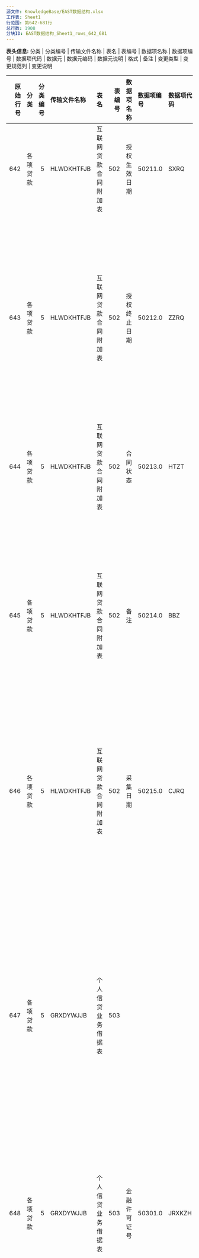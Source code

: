 ```yaml
---
源文件: KnowledgeBase/EAST数据结构.xlsx
工作表: Sheet1
行范围: 第642-681行
总行数: 1908
分块ID: EAST数据结构_Sheet1_rows_642_681
---
```


**表头信息:** 分类 | 分类编号 | 传输文件名称 | 表名 | 表编号 | 数据项名称 | 数据项编号 | 数据项代码 | 数据元 | 数据元编码 | 数据元说明 | 格式 | 备注 | 变更类型 | 变更规范列 | 变更说明

|   原始行号 | 分类     |   分类编号 | 传输文件名称   | 表名                 |   表编号 | 数据项名称     | 数据项编号   | 数据项代码   | 数据元       | 数据元编码   | 数据元说明                                                                                                                                                                                                                                                                                                                     | 格式   | 备注                                                                                                                                                                                                                                                                                                                                                                                                               | 变更类型   | 变更规范列             | 变更说明       |
|-----------:|:---------|-----------:|:---------------|:---------------------|---------:|:---------------|:-------------|:-------------|:-------------|:-------------|:-------------------------------------------------------------------------------------------------------------------------------------------------------------------------------------------------------------------------------------------------------------------------------------------------------------------------------|:-------|:-------------------------------------------------------------------------------------------------------------------------------------------------------------------------------------------------------------------------------------------------------------------------------------------------------------------------------------------------------------------------------------------------------------------|:-----------|:-----------------------|:---------------|
|        642 | 各项贷款 |          5 | HLWDKHTFJB     | 互联网贷款合同附加表 |      502 | 授权生效日期   | 50211.0      | SXRQ         | 日期         | 1005.0       | YYYYMMDD，默认值99991231。                                                                                                                                                                                                                                                                                                     | C8     | 客户数据授权生效日期。根据银行或合作方授权系统自定义。                                                                                                                                                                                                                                                                                                                                                             | 新增       |                        |                |
|        643 | 各项贷款 |          5 | HLWDKHTFJB     | 互联网贷款合同附加表 |      502 | 授权终止日期   | 50212.0      | ZZRQ         | 日期         | 1005.0       | YYYYMMDD，默认值99991231。                                                                                                                                                                                                                                                                                                     | C8     | 客户签署的数据授权终止日期。根据银行或合作方授权系统自定义。未签订授权书的填00000000。协议约定数据授权随相关业务终止而消灭的，填约定业务的最后到期日期；约定业务无最后到期日期的，填99991231，约定业务已终止的，填00000000。协议约定永久授权的，填99991231。                                                                                                                                                       | 新增       |                        |                |
|        644 | 各项贷款 |          5 | HLWDKHTFJB     | 互联网贷款合同附加表 |      502 | 合同状态       | 50213.0      | HTZT         | 合同状态     | 5042.0       | 未生效，有效，撤销，终结，其他-银行自定义。无法以枚举类型填报的，以“其他-XX”填报，其中“XX”为银行自定义状态。                                                                                                                                                                                                                   | C..30  | 互联网贷款合同的状态，与所关联信贷合同表的合同状态一致。                                                                                                                                                                                                                                                                                                                                                           | 新增       |                        |                |
|        645 | 各项贷款 |          5 | HLWDKHTFJB     | 互联网贷款合同附加表 |      502 | 备注           | 50214.0      | BBZ          | 备注         | 1038.0       | 银行自定义。                                                                                                                                                                                                                                                                                                                   | C..600 | 描述其他字段未能详尽说明的情况，或标注对本条报送记录的特殊说明（如视需要可用于说明各种不满足检核规则的例外情况：客户信息表中可标注“境外客户”“客户已工商注销”“客户名下账户均已管控”，信贷分户账中可标注“线上化业务”“自助类贷款”等）。不同备注事项用英文半角分号隔开。                                                                                                                                               | 新增       |                        |                |
|        646 | 各项贷款 |          5 | HLWDKHTFJB     | 互联网贷款合同附加表 |      502 | 采集日期       | 50215.0      | CJRQ         | 日期         | 1005.0       | YYYYMMDD，默认值99991231。                                                                                                                                                                                                                                                                                                     | C8     | PK。采集日期指该期（批次）数据报送的期末日期，例如：按日采集的表，采集日期应为每日；按月采集的表，采集日期应为月末最后一天；以此类推。有特殊报送要求的，应以报送要求的截至日期为采集日期。                                                                                                                                                                                                                         | 新增       |                        |                |
|        647 | 各项贷款 |          5 | GRXDYWJJB      | 个人信贷业务借据表   |      503 |                |              |              |              |              |                                                                                                                                                                                                                                                                                                                                |        | 所有以个人名义在信贷业务中签订的借据信息。个体工商户、私营业主以个人名义办理的贷款的计入本表，以机构名义办理的贷款不计入本表。表外业务只报送委托贷款（非现金管理项下），其他不报送。信用卡业务不报送。对于票据贴现和买断式转贴现，可以填报为信贷合同号=信贷借据号=票据号码；对于其他若没有对应借据号的业务，可以填报为信贷合同号=信贷借据号=业务编号。借据状态为结清、核销、转让的可在报送最后状态的次月不再报送。 | 修改       | 备注                   |                |
|        648 | 各项贷款 |          5 | GRXDYWJJB      | 个人信贷业务借据表   |      503 | 金融许可证号   | 50301.0      | JRXKZH       | 金融许可证号 | 1011.0       | 金融许可证机构编码编制规则（试行）                                                                                                                                                                                                                                                                                             | C..30  | 营业机构、管理机构必须填报“金融许可证号”，内设机构、虚拟机构及营业部取本级或上一级管理机构的金融许可证号，优先取本级。                                                                                                                                                                                                                                                                                             | 修改       | 备注                   |                |
|            |          |            |                |                      |          |                |              |              |              |              | 　一、机构编码结构                                                                                                                                                                                                                                                                                                             |        |                                                                                                                                                                                                                                                                                                                                                                                                                    |            |                        |                |
|            |          |            |                |                      |          |                |              |              |              |              | 　　机构编码由大写英文字母和数字组成，共15位。分六个部分，分别是机构类型代码、机构代码、组织类别代码、发证机关代码、地址代码、顺序代码，从左至右顺序排列，如下表所示。                                                                                                                                                         |        |                                                                                                                                                                                                                                                                                                                                                                                                                    |            |                        |                |
|            |          |            |                |                      |          |                |              |              |              |              | 　　二、机构编码含义                                                                                                                                                                                                                                                                                                           |        |                                                                                                                                                                                                                                                                                                                                                                                                                    |            |                        |                |
|            |          |            |                |                      |          |                |              |              |              |              | 　　（一）第［一］位是机构类型代码，用大写英文字母表示。                                                                                                                                                                                                                                                                       |        |                                                                                                                                                                                                                                                                                                                                                                                                                    |            |                        |                |
|            |          |            |                |                      |          |                |              |              |              |              | 　　A-政策性银行                                                                                                                                                                                                                                                                                                               |        |                                                                                                                                                                                                                                                                                                                                                                                                                    |            |                        |                |
|            |          |            |                |                      |          |                |              |              |              |              | 　　B-商业银行                                                                                                                                                                                                                                                                                                                 |        |                                                                                                                                                                                                                                                                                                                                                                                                                    |            |                        |                |
|            |          |            |                |                      |          |                |              |              |              |              | 　　C-农村合作银行                                                                                                                                                                                                                                                                                                             |        |                                                                                                                                                                                                                                                                                                                                                                                                                    |            |                        |                |
|            |          |            |                |                      |          |                |              |              |              |              | 　　D-城市信用社                                                                                                                                                                                                                                                                                                               |        |                                                                                                                                                                                                                                                                                                                                                                                                                    |            |                        |                |
|            |          |            |                |                      |          |                |              |              |              |              | 　　E-农村信用社                                                                                                                                                                                                                                                                                                               |        |                                                                                                                                                                                                                                                                                                                                                                                                                    |            |                        |                |
|            |          |            |                |                      |          |                |              |              |              |              | 　　F-资金互助社                                                                                                                                                                                                                                                                                                               |        |                                                                                                                                                                                                                                                                                                                                                                                                                    |            |                        |                |
|            |          |            |                |                      |          |                |              |              |              |              | 　　J-金融资产管理公司                                                                                                                                                                                                                                                                                                         |        |                                                                                                                                                                                                                                                                                                                                                                                                                    |            |                        |                |
|            |          |            |                |                      |          |                |              |              |              |              | 　　K-信托公司                                                                                                                                                                                                                                                                                                                 |        |                                                                                                                                                                                                                                                                                                                                                                                                                    |            |                        |                |
|            |          |            |                |                      |          |                |              |              |              |              | 　　L-财务公司                                                                                                                                                                                                                                                                                                                 |        |                                                                                                                                                                                                                                                                                                                                                                                                                    |            |                        |                |
|            |          |            |                |                      |          |                |              |              |              |              | 　　M-金融租赁公司                                                                                                                                                                                                                                                                                                             |        |                                                                                                                                                                                                                                                                                                                                                                                                                    |            |                        |                |
|            |          |            |                |                      |          |                |              |              |              |              | 　　N-汽车金融公司                                                                                                                                                                                                                                                                                                             |        |                                                                                                                                                                                                                                                                                                                                                                                                                    |            |                        |                |
|            |          |            |                |                      |          |                |              |              |              |              | 　　P-货币经纪公司                                                                                                                                                                                                                                                                                                             |        |                                                                                                                                                                                                                                                                                                                                                                                                                    |            |                        |                |
|            |          |            |                |                      |          |                |              |              |              |              | 　　Q-贷款公司                                                                                                                                                                                                                                                                                                                 |        |                                                                                                                                                                                                                                                                                                                                                                                                                    |            |                        |                |
|            |          |            |                |                      |          |                |              |              |              |              | 　　Z-其他类金融机构                                                                                                                                                                                                                                                                                                           |        |                                                                                                                                                                                                                                                                                                                                                                                                                    |            |                        |                |
|            |          |            |                |                      |          |                |              |              |              |              | 　　新增机构类型时，根据需要确定机构类型代码。                                                                                                                                                                                                                                                                                 |        |                                                                                                                                                                                                                                                                                                                                                                                                                    |            |                        |                |
|            |          |            |                |                      |          |                |              |              |              |              | 　　（二）第［二］位至第［五］位是机构代码，用数字表示。                                                                                                                                                                                                                                                                       |        |                                                                                                                                                                                                                                                                                                                                                                                                                    |            |                        |                |
|            |          |            |                |                      |          |                |              |              |              |              | 　　1.每个法人机构指定唯一的代码，由计算机系统按照规则自动生成。除农村信用社、资金互助社、贷款公司（E、F、Q类机构）外，全国统一编码。E、F、Q类机构在省（自治区、直辖市）范围内统一编码。                                                                                                                                       |        |                                                                                                                                                                                                                                                                                                                                                                                                                    |            |                        |                |
|            |          |            |                |                      |          |                |              |              |              |              | 　　2.新设立的机构依照所属机构类型顺序排列。                                                                                                                                                                                                                                                                                   |        |                                                                                                                                                                                                                                                                                                                                                                                                                    |            |                        |                |
|            |          |            |                |                      |          |                |              |              |              |              | 　　机构代码编码示例如下：                                                                                                                                                                                                                                                                                                     |        |                                                                                                                                                                                                                                                                                                                                                                                                                    |            |                        |                |
|            |          |            |                |                      |          |                |              |              |              |              | 　　A-政策性银行                                                                                                                                                                                                                                                                                                               |        |                                                                                                                                                                                                                                                                                                                                                                                                                    |            |                        |                |
|            |          |            |                |                      |          |                |              |              |              |              | 　　0001-国家开发银行                                                                                                                                                                                                                                                                                                          |        |                                                                                                                                                                                                                                                                                                                                                                                                                    |            |                        |                |
|            |          |            |                |                      |          |                |              |              |              |              | 　　……                                                                                                                                                                                                                                                                                                                         |        |                                                                                                                                                                                                                                                                                                                                                                                                                    |            |                        |                |
|            |          |            |                |                      |          |                |              |              |              |              | 　　B-商业银行                                                                                                                                                                                                                                                                                                                 |        |                                                                                                                                                                                                                                                                                                                                                                                                                    |            |                        |                |
|            |          |            |                |                      |          |                |              |              |              |              | 　　0001-中国工商银行股份有限公司                                                                                                                                                                                                                                                                                              |        |                                                                                                                                                                                                                                                                                                                                                                                                                    |            |                        |                |
|            |          |            |                |                      |          |                |              |              |              |              | 　　……                                                                                                                                                                                                                                                                                                                         |        |                                                                                                                                                                                                                                                                                                                                                                                                                    |            |                        |                |
|            |          |            |                |                      |          |                |              |              |              |              | 　　C-农村合作银行                                                                                                                                                                                                                                                                                                             |        |                                                                                                                                                                                                                                                                                                                                                                                                                    |            |                        |                |
|            |          |            |                |                      |          |                |              |              |              |              | 　　0001-天津大港农村合作银行                                                                                                                                                                                                                                                                                                  |        |                                                                                                                                                                                                                                                                                                                                                                                                                    |            |                        |                |
|            |          |            |                |                      |          |                |              |              |              |              | 　　……                                                                                                                                                                                                                                                                                                                         |        |                                                                                                                                                                                                                                                                                                                                                                                                                    |            |                        |                |
|            |          |            |                |                      |          |                |              |              |              |              | 　　D-城市信用社                                                                                                                                                                                                                                                                                                               |        |                                                                                                                                                                                                                                                                                                                                                                                                                    |            |                        |                |
|            |          |            |                |                      |          |                |              |              |              |              | 　　0001-邯郸市城市信用社股份有限公司                                                                                                                                                                                                                                                                                          |        |                                                                                                                                                                                                                                                                                                                                                                                                                    |            |                        |                |
|            |          |            |                |                      |          |                |              |              |              |              | 　　……                                                                                                                                                                                                                                                                                                                         |        |                                                                                                                                                                                                                                                                                                                                                                                                                    |            |                        |                |
|            |          |            |                |                      |          |                |              |              |              |              | 　　E-农村信用社天津市                                                                                                                                                                                                                                                                                                         |        |                                                                                                                                                                                                                                                                                                                                                                                                                    |            |                        |                |
|            |          |            |                |                      |          |                |              |              |              |              | 　　0001-天津市宝坻区农村信用合作联社                                                                                                                                                                                                                                                                                          |        |                                                                                                                                                                                                                                                                                                                                                                                                                    |            |                        |                |
|            |          |            |                |                      |          |                |              |              |              |              | 　　……                                                                                                                                                                                                                                                                                                                         |        |                                                                                                                                                                                                                                                                                                                                                                                                                    |            |                        |                |
|            |          |            |                |                      |          |                |              |              |              |              | 　　新疆维吾尔自治区                                                                                                                                                                                                                                                                                                           |        |                                                                                                                                                                                                                                                                                                                                                                                                                    |            |                        |                |
|            |          |            |                |                      |          |                |              |              |              |              | 　　0001-新疆维吾尔自治区农村信用社联合社                                                                                                                                                                                                                                                                                      |        |                                                                                                                                                                                                                                                                                                                                                                                                                    |            |                        |                |
|            |          |            |                |                      |          |                |              |              |              |              | 　　……                                                                                                                                                                                                                                                                                                                         |        |                                                                                                                                                                                                                                                                                                                                                                                                                    |            |                        |                |
|            |          |            |                |                      |          |                |              |              |              |              | 　　F-资金互助社                                                                                                                                                                                                                                                                                                               |        |                                                                                                                                                                                                                                                                                                                                                                                                                    |            |                        |                |
|            |          |            |                |                      |          |                |              |              |              |              | 　　吉林省                                                                                                                                                                                                                                                                                                                     |        |                                                                                                                                                                                                                                                                                                                                                                                                                    |            |                        |                |
|            |          |            |                |                      |          |                |              |              |              |              | 　　0001-吉林省梨树县闰家村百信农村资金互助社                                                                                                                                                                                                                                                                                  |        |                                                                                                                                                                                                                                                                                                                                                                                                                    |            |                        |                |
|            |          |            |                |                      |          |                |              |              |              |              | 　　……                                                                                                                                                                                                                                                                                                                         |        |                                                                                                                                                                                                                                                                                                                                                                                                                    |            |                        |                |
|            |          |            |                |                      |          |                |              |              |              |              | 　　青海省                                                                                                                                                                                                                                                                                                                     |        |                                                                                                                                                                                                                                                                                                                                                                                                                    |            |                        |                |
|            |          |            |                |                      |          |                |              |              |              |              | 　　0001-青海省乐都县雨润镇兴乐农村资金互助社                                                                                                                                                                                                                                                                                  |        |                                                                                                                                                                                                                                                                                                                                                                                                                    |            |                        |                |
|            |          |            |                |                      |          |                |              |              |              |              | 　　……                                                                                                                                                                                                                                                                                                                         |        |                                                                                                                                                                                                                                                                                                                                                                                                                    |            |                        |                |
|            |          |            |                |                      |          |                |              |              |              |              | 　　J-金融资产管理公司                                                                                                                                                                                                                                                                                                         |        |                                                                                                                                                                                                                                                                                                                                                                                                                    |            |                        |                |
|            |          |            |                |                      |          |                |              |              |              |              | 　　0001-中国华融资产管理公司                                                                                                                                                                                                                                                                                                  |        |                                                                                                                                                                                                                                                                                                                                                                                                                    |            |                        |                |
|            |          |            |                |                      |          |                |              |              |              |              | 　　……                                                                                                                                                                                                                                                                                                                         |        |                                                                                                                                                                                                                                                                                                                                                                                                                    |            |                        |                |
|            |          |            |                |                      |          |                |              |              |              |              | 　　K-信托投资公司                                                                                                                                                                                                                                                                                                             |        |                                                                                                                                                                                                                                                                                                                                                                                                                    |            |                        |                |
|            |          |            |                |                      |          |                |              |              |              |              | 　　0001-中诚信托投资有限责任公司                                                                                                                                                                                                                                                                                              |        |                                                                                                                                                                                                                                                                                                                                                                                                                    |            |                        |                |
|            |          |            |                |                      |          |                |              |              |              |              | 　　……                                                                                                                                                                                                                                                                                                                         |        |                                                                                                                                                                                                                                                                                                                                                                                                                    |            |                        |                |
|            |          |            |                |                      |          |                |              |              |              |              | 　　L-财务公司                                                                                                                                                                                                                                                                                                                 |        |                                                                                                                                                                                                                                                                                                                                                                                                                    |            |                        |                |
|            |          |            |                |                      |          |                |              |              |              |              | 　　0001-中海石油财务有限责任公司                                                                                                                                                                                                                                                                                              |        |                                                                                                                                                                                                                                                                                                                                                                                                                    |            |                        |                |
|            |          |            |                |                      |          |                |              |              |              |              | 　　……                                                                                                                                                                                                                                                                                                                         |        |                                                                                                                                                                                                                                                                                                                                                                                                                    |            |                        |                |
|            |          |            |                |                      |          |                |              |              |              |              | 　　M-金融租赁公司                                                                                                                                                                                                                                                                                                             |        |                                                                                                                                                                                                                                                                                                                                                                                                                    |            |                        |                |
|            |          |            |                |                      |          |                |              |              |              |              | 　　0001-中国外贸金融租赁公司                                                                                                                                                                                                                                                                                                  |        |                                                                                                                                                                                                                                                                                                                                                                                                                    |            |                        |                |
|            |          |            |                |                      |          |                |              |              |              |              | 　　……                                                                                                                                                                                                                                                                                                                         |        |                                                                                                                                                                                                                                                                                                                                                                                                                    |            |                        |                |
|            |          |            |                |                      |          |                |              |              |              |              | 　　N-汽车金融公司                                                                                                                                                                                                                                                                                                             |        |                                                                                                                                                                                                                                                                                                                                                                                                                    |            |                        |                |
|            |          |            |                |                      |          |                |              |              |              |              | 　　0001-大众汽车金融（中国）有限公司                                                                                                                                                                                                                                                                                          |        |                                                                                                                                                                                                                                                                                                                                                                                                                    |            |                        |                |
|            |          |            |                |                      |          |                |              |              |              |              | 　　……                                                                                                                                                                                                                                                                                                                         |        |                                                                                                                                                                                                                                                                                                                                                                                                                    |            |                        |                |
|            |          |            |                |                      |          |                |              |              |              |              | 　　P-货币经纪公司                                                                                                                                                                                                                                                                                                             |        |                                                                                                                                                                                                                                                                                                                                                                                                                    |            |                        |                |
|            |          |            |                |                      |          |                |              |              |              |              | 　　0001-上海国利货币经纪有限公司                                                                                                                                                                                                                                                                                              |        |                                                                                                                                                                                                                                                                                                                                                                                                                    |            |                        |                |
|            |          |            |                |                      |          |                |              |              |              |              | 　　……                                                                                                                                                                                                                                                                                                                         |        |                                                                                                                                                                                                                                                                                                                                                                                                                    |            |                        |                |
|            |          |            |                |                      |          |                |              |              |              |              | 　　Q-贷款公司四川省                                                                                                                                                                                                                                                                                                           |        |                                                                                                                                                                                                                                                                                                                                                                                                                    |            |                        |                |
|            |          |            |                |                      |          |                |              |              |              |              | 　　0001-四川省仪陇县惠民贷款有限责任公司                                                                                                                                                                                                                                                                                      |        |                                                                                                                                                                                                                                                                                                                                                                                                                    |            |                        |                |
|            |          |            |                |                      |          |                |              |              |              |              | 　　……                                                                                                                                                                                                                                                                                                                         |        |                                                                                                                                                                                                                                                                                                                                                                                                                    |            |                        |                |
|            |          |            |                |                      |          |                |              |              |              |              | 　　新疆维吾尔自治区                                                                                                                                                                                                                                                                                                           |        |                                                                                                                                                                                                                                                                                                                                                                                                                    |            |                        |                |
|            |          |            |                |                      |          |                |              |              |              |              | 　　0001-                                                                                                                                                                                                                                                                                                                      |        |                                                                                                                                                                                                                                                                                                                                                                                                                    |            |                        |                |
|            |          |            |                |                      |          |                |              |              |              |              | 　　……                                                                                                                                                                                                                                                                                                                         |        |                                                                                                                                                                                                                                                                                                                                                                                                                    |            |                        |                |
|            |          |            |                |                      |          |                |              |              |              |              | 　　Z-其他类金融机构                                                                                                                                                                                                                                                                                                           |        |                                                                                                                                                                                                                                                                                                                                                                                                                    |            |                        |                |
|            |          |            |                |                      |          |                |              |              |              |              | 　　0001-中央国债登记结算有限责任公司                                                                                                                                                                                                                                                                                          |        |                                                                                                                                                                                                                                                                                                                                                                                                                    |            |                        |                |
|            |          |            |                |                      |          |                |              |              |              |              | 　　……                                                                                                                                                                                                                                                                                                                         |        |                                                                                                                                                                                                                                                                                                                                                                                                                    |            |                        |                |
|            |          |            |                |                      |          |                |              |              |              |              | 　　（三）第〔六〕位是组织类别代码，用大写英文字母表示。                                                                                                                                                                                                                                                                       |        |                                                                                                                                                                                                                                                                                                                                                                                                                    |            |                        |                |
|            |          |            |                |                      |          |                |              |              |              |              | 　　机构类型不同，组织类别代码的含义不同。定义如下：                                                                                                                                                                                                                                                                           |        |                                                                                                                                                                                                                                                                                                                                                                                                                    |            |                        |                |
|            |          |            |                |                      |          |                |              |              |              |              | 　　1.A-政策性银行                                                                                                                                                                                                                                                                                                             |        |                                                                                                                                                                                                                                                                                                                                                                                                                    |            |                        |                |
|            |          |            |                |                      |          |                |              |              |              |              | 　　H-总行                                                                                                                                                                                                                                                                                                                     |        |                                                                                                                                                                                                                                                                                                                                                                                                                    |            |                        |                |
|            |          |            |                |                      |          |                |              |              |              |              | 　　G-总行营业部                                                                                                                                                                                                                                                                                                               |        |                                                                                                                                                                                                                                                                                                                                                                                                                    |            |                        |                |
|            |          |            |                |                      |          |                |              |              |              |              | 　　H-级分行                                                                                                                                                                                                                                                                                                                   |        |                                                                                                                                                                                                                                                                                                                                                                                                                    |            |                        |                |
|            |          |            |                |                      |          |                |              |              |              |              | 　　K-一级分行营业部                                                                                                                                                                                                                                                                                                           |        |                                                                                                                                                                                                                                                                                                                                                                                                                    |            |                        |                |
|            |          |            |                |                      |          |                |              |              |              |              | 　　M-二级分行                                                                                                                                                                                                                                                                                                                 |        |                                                                                                                                                                                                                                                                                                                                                                                                                    |            |                        |                |
|            |          |            |                |                      |          |                |              |              |              |              | 　　S-支行                                                                                                                                                                                                                                                                                                                     |        |                                                                                                                                                                                                                                                                                                                                                                                                                    |            |                        |                |
|            |          |            |                |                      |          |                |              |              |              |              | 　　X-其他分支机构                                                                                                                                                                                                                                                                                                             |        |                                                                                                                                                                                                                                                                                                                                                                                                                    |            |                        |                |
|            |          |            |                |                      |          |                |              |              |              |              | 　　2.B-商业银行                                                                                                                                                                                                                                                                                                               |        |                                                                                                                                                                                                                                                                                                                                                                                                                    |            |                        |                |
|            |          |            |                |                      |          |                |              |              |              |              | 　　H-总行                                                                                                                                                                                                                                                                                                                     |        |                                                                                                                                                                                                                                                                                                                                                                                                                    |            |                        |                |
|            |          |            |                |                      |          |                |              |              |              |              | 　　G-总行营业部、专营机构                                                                                                                                                                                                                                                                                                     |        |                                                                                                                                                                                                                                                                                                                                                                                                                    |            |                        |                |
|            |          |            |                |                      |          |                |              |              |              |              | 　　B-一级分行                                                                                                                                                                                                                                                                                                                 |        |                                                                                                                                                                                                                                                                                                                                                                                                                    |            |                        |                |
|            |          |            |                |                      |          |                |              |              |              |              | 　　K-一级分行营业部                                                                                                                                                                                                                                                                                                           |        |                                                                                                                                                                                                                                                                                                                                                                                                                    |            |                        |                |
|            |          |            |                |                      |          |                |              |              |              |              | 　　L-二级分行                                                                                                                                                                                                                                                                                                                 |        |                                                                                                                                                                                                                                                                                                                                                                                                                    |            |                        |                |
|            |          |            |                |                      |          |                |              |              |              |              | 　　M-直属支行                                                                                                                                                                                                                                                                                                                 |        |                                                                                                                                                                                                                                                                                                                                                                                                                    |            |                        |                |
|            |          |            |                |                      |          |                |              |              |              |              | 　　N-二级分行营业部                                                                                                                                                                                                                                                                                                           |        |                                                                                                                                                                                                                                                                                                                                                                                                                    |            |                        |                |
|            |          |            |                |                      |          |                |              |              |              |              | 　　S-支行                                                                                                                                                                                                                                                                                                                     |        |                                                                                                                                                                                                                                                                                                                                                                                                                    |            |                        |                |
|            |          |            |                |                      |          |                |              |              |              |              | 　　U-分理处、办事处、营业所                                                                                                                                                                                                                                                                                                   |        |                                                                                                                                                                                                                                                                                                                                                                                                                    |            |                        |                |
|            |          |            |                |                      |          |                |              |              |              |              | 　　V-储蓄所                                                                                                                                                                                                                                                                                                                   |        |                                                                                                                                                                                                                                                                                                                                                                                                                    |            |                        |                |
|            |          |            |                |                      |          |                |              |              |              |              | 　　X-其他分支机构                                                                                                                                                                                                                                                                                                             |        |                                                                                                                                                                                                                                                                                                                                                                                                                    |            |                        |                |
|            |          |            |                |                      |          |                |              |              |              |              | 　　3.C-农村合作银行                                                                                                                                                                                                                                                                                                           |        |                                                                                                                                                                                                                                                                                                                                                                                                                    |            |                        |                |
|            |          |            |                |                      |          |                |              |              |              |              | 　　H-总行                                                                                                                                                                                                                                                                                                                     |        |                                                                                                                                                                                                                                                                                                                                                                                                                    |            |                        |                |
|            |          |            |                |                      |          |                |              |              |              |              | 　　S-支行                                                                                                                                                                                                                                                                                                                     |        |                                                                                                                                                                                                                                                                                                                                                                                                                    |            |                        |                |
|            |          |            |                |                      |          |                |              |              |              |              | 　　U-分理处                                                                                                                                                                                                                                                                                                                   |        |                                                                                                                                                                                                                                                                                                                                                                                                                    |            |                        |                |
|            |          |            |                |                      |          |                |              |              |              |              | 　　V-储蓄所                                                                                                                                                                                                                                                                                                                   |        |                                                                                                                                                                                                                                                                                                                                                                                                                    |            |                        |                |
|            |          |            |                |                      |          |                |              |              |              |              | 　　X-其他分支机构                                                                                                                                                                                                                                                                                                             |        |                                                                                                                                                                                                                                                                                                                                                                                                                    |            |                        |                |
|            |          |            |                |                      |          |                |              |              |              |              | 　　4.D-城市信用社                                                                                                                                                                                                                                                                                                             |        |                                                                                                                                                                                                                                                                                                                                                                                                                    |            |                        |                |
|            |          |            |                |                      |          |                |              |              |              |              | 　　H-法人                                                                                                                                                                                                                                                                                                                     |        |                                                                                                                                                                                                                                                                                                                                                                                                                    |            |                        |                |
|            |          |            |                |                      |          |                |              |              |              |              | 　　S-分社、营业部                                                                                                                                                                                                                                                                                                             |        |                                                                                                                                                                                                                                                                                                                                                                                                                    |            |                        |                |
|            |          |            |                |                      |          |                |              |              |              |              | 　　X-其他分支机构                                                                                                                                                                                                                                                                                                             |        |                                                                                                                                                                                                                                                                                                                                                                                                                    |            |                        |                |
|            |          |            |                |                      |          |                |              |              |              |              | 　　5.E-农村信用社                                                                                                                                                                                                                                                                                                             |        |                                                                                                                                                                                                                                                                                                                                                                                                                    |            |                        |                |
|            |          |            |                |                      |          |                |              |              |              |              | 　　H-省（自治区、直辖市）联合社                                                                                                                                                                                                                                                                                               |        |                                                                                                                                                                                                                                                                                                                                                                                                                    |            |                        |                |
|            |          |            |                |                      |          |                |              |              |              |              | 　　B-地（市）联合社、联社                                                                                                                                                                                                                                                                                                     |        |                                                                                                                                                                                                                                                                                                                                                                                                                    |            |                        |                |
|            |          |            |                |                      |          |                |              |              |              |              | 　　S-县（市）联合社、联社、合作社（县级）                                                                                                                                                                                                                                                                                     |        |                                                                                                                                                                                                                                                                                                                                                                                                                    |            |                        |                |
|            |          |            |                |                      |          |                |              |              |              |              | 　　T-信用合作社                                                                                                                                                                                                                                                                                                               |        |                                                                                                                                                                                                                                                                                                                                                                                                                    |            |                        |                |
|            |          |            |                |                      |          |                |              |              |              |              | 　　U-信用社、分社                                                                                                                                                                                                                                                                                                             |        |                                                                                                                                                                                                                                                                                                                                                                                                                    |            |                        |                |
|            |          |            |                |                      |          |                |              |              |              |              | 　　V-储蓄所                                                                                                                                                                                                                                                                                                                   |        |                                                                                                                                                                                                                                                                                                                                                                                                                    |            |                        |                |
|            |          |            |                |                      |          |                |              |              |              |              | 　　X-其他分支机构                                                                                                                                                                                                                                                                                                             |        |                                                                                                                                                                                                                                                                                                                                                                                                                    |            |                        |                |
|            |          |            |                |                      |          |                |              |              |              |              | 　　6.F-资金互助社                                                                                                                                                                                                                                                                                                             |        |                                                                                                                                                                                                                                                                                                                                                                                                                    |            |                        |                |
|            |          |            |                |                      |          |                |              |              |              |              | 　　H-法人                                                                                                                                                                                                                                                                                                                     |        |                                                                                                                                                                                                                                                                                                                                                                                                                    |            |                        |                |
|            |          |            |                |                      |          |                |              |              |              |              | 　　7.J-金融资产管理公司                                                                                                                                                                                                                                                                                                       |        |                                                                                                                                                                                                                                                                                                                                                                                                                    |            |                        |                |
|            |          |            |                |                      |          |                |              |              |              |              | 　　H-总公司                                                                                                                                                                                                                                                                                                                   |        |                                                                                                                                                                                                                                                                                                                                                                                                                    |            |                        |                |
|            |          |            |                |                      |          |                |              |              |              |              | 　　B-办事处                                                                                                                                                                                                                                                                                                                   |        |                                                                                                                                                                                                                                                                                                                                                                                                                    |            |                        |                |
|            |          |            |                |                      |          |                |              |              |              |              | 　　X-其他分支机构                                                                                                                                                                                                                                                                                                             |        |                                                                                                                                                                                                                                                                                                                                                                                                                    |            |                        |                |
|            |          |            |                |                      |          |                |              |              |              |              | 　　8.K-信托公司                                                                                                                                                                                                                                                                                                               |        |                                                                                                                                                                                                                                                                                                                                                                                                                    |            |                        |                |
|            |          |            |                |                      |          |                |              |              |              |              | 　　H-法人                                                                                                                                                                                                                                                                                                                     |        |                                                                                                                                                                                                                                                                                                                                                                                                                    |            |                        |                |
|            |          |            |                |                      |          |                |              |              |              |              | 　　9.N-汽车金融公司                                                                                                                                                                                                                                                                                                           |        |                                                                                                                                                                                                                                                                                                                                                                                                                    |            |                        |                |
|            |          |            |                |                      |          |                |              |              |              |              | 　　H-法人                                                                                                                                                                                                                                                                                                                     |        |                                                                                                                                                                                                                                                                                                                                                                                                                    |            |                        |                |
|            |          |            |                |                      |          |                |              |              |              |              | 　　10.L-财务公司                                                                                                                                                                                                                                                                                                              |        |                                                                                                                                                                                                                                                                                                                                                                                                                    |            |                        |                |
|            |          |            |                |                      |          |                |              |              |              |              | 　　H-总公司                                                                                                                                                                                                                                                                                                                   |        |                                                                                                                                                                                                                                                                                                                                                                                                                    |            |                        |                |
|            |          |            |                |                      |          |                |              |              |              |              | 　　B-分公司                                                                                                                                                                                                                                                                                                                   |        |                                                                                                                                                                                                                                                                                                                                                                                                                    |            |                        |                |
|            |          |            |                |                      |          |                |              |              |              |              | 　　X-其他分支机构                                                                                                                                                                                                                                                                                                             |        |                                                                                                                                                                                                                                                                                                                                                                                                                    |            |                        |                |
|            |          |            |                |                      |          |                |              |              |              |              | 　　11.M-金融租赁公司                                                                                                                                                                                                                                                                                                          |        |                                                                                                                                                                                                                                                                                                                                                                                                                    |            |                        |                |
|            |          |            |                |                      |          |                |              |              |              |              | 　　H-总公司                                                                                                                                                                                                                                                                                                                   |        |                                                                                                                                                                                                                                                                                                                                                                                                                    |            |                        |                |
|            |          |            |                |                      |          |                |              |              |              |              | 　　B-分公司                                                                                                                                                                                                                                                                                                                   |        |                                                                                                                                                                                                                                                                                                                                                                                                                    |            |                        |                |
|            |          |            |                |                      |          |                |              |              |              |              | 　　X-其他分支机构                                                                                                                                                                                                                                                                                                             |        |                                                                                                                                                                                                                                                                                                                                                                                                                    |            |                        |                |
|            |          |            |                |                      |          |                |              |              |              |              | 　　12.P-货币经纪公司                                                                                                                                                                                                                                                                                                          |        |                                                                                                                                                                                                                                                                                                                                                                                                                    |            |                        |                |
|            |          |            |                |                      |          |                |              |              |              |              | 　　H-总公司                                                                                                                                                                                                                                                                                                                   |        |                                                                                                                                                                                                                                                                                                                                                                                                                    |            |                        |                |
|            |          |            |                |                      |          |                |              |              |              |              | 　　B-分公司                                                                                                                                                                                                                                                                                                                   |        |                                                                                                                                                                                                                                                                                                                                                                                                                    |            |                        |                |
|            |          |            |                |                      |          |                |              |              |              |              | 　　X-其他分支机构                                                                                                                                                                                                                                                                                                             |        |                                                                                                                                                                                                                                                                                                                                                                                                                    |            |                        |                |
|            |          |            |                |                      |          |                |              |              |              |              | 　　13.Q-贷款公司                                                                                                                                                                                                                                                                                                              |        |                                                                                                                                                                                                                                                                                                                                                                                                                    |            |                        |                |
|            |          |            |                |                      |          |                |              |              |              |              | 　　H-总公司                                                                                                                                                                                                                                                                                                                   |        |                                                                                                                                                                                                                                                                                                                                                                                                                    |            |                        |                |
|            |          |            |                |                      |          |                |              |              |              |              | 　　B-分公司                                                                                                                                                                                                                                                                                                                   |        |                                                                                                                                                                                                                                                                                                                                                                                                                    |            |                        |                |
|            |          |            |                |                      |          |                |              |              |              |              | 　　X-其他分支机构                                                                                                                                                                                                                                                                                                             |        |                                                                                                                                                                                                                                                                                                                                                                                                                    |            |                        |                |
|            |          |            |                |                      |          |                |              |              |              |              | 　　14.Z-其他类金融机构                                                                                                                                                                                                                                                                                                        |        |                                                                                                                                                                                                                                                                                                                                                                                                                    |            |                        |                |
|            |          |            |                |                      |          |                |              |              |              |              | 　　Z类机构组织类别代码编码方法参照以上规则。                                                                                                                                                                                                                                                                                  |        |                                                                                                                                                                                                                                                                                                                                                                                                                    |            |                        |                |
|            |          |            |                |                      |          |                |              |              |              |              | 　　新增机构类型时，参照以上规则，根据实际情况定义其组织类别代码。                                                                                                                                                                                                                                                             |        |                                                                                                                                                                                                                                                                                                                                                                                                                    |            |                        |                |
|            |          |            |                |                      |          |                |              |              |              |              | 　　（四）第〔七〕位是发证机关代码，用数字表示。                                                                                                                                                                                                                                                                               |        |                                                                                                                                                                                                                                                                                                                                                                                                                    |            |                        |                |
|            |          |            |                |                      |          |                |              |              |              |              | 　　1-银保监会                                                                                                                                                                                                                                                                                                                 |        |                                                                                                                                                                                                                                                                                                                                                                                                                    |            |                        |                |
|            |          |            |                |                      |          |                |              |              |              |              | 　　2-银监局                                                                                                                                                                                                                                                                                                                   |        |                                                                                                                                                                                                                                                                                                                                                                                                                    |            |                        |                |
|            |          |            |                |                      |          |                |              |              |              |              | 　　3-银监分局                                                                                                                                                                                                                                                                                                                 |        |                                                                                                                                                                                                                                                                                                                                                                                                                    |            |                        |                |
|            |          |            |                |                      |          |                |              |              |              |              | 　　（五）第〔八〕位至第〔十一〕是地址代码，用数字表示。按照《中华人民共和国行政区划代码》 （GB/T2260），取市（地区、自治州、盟）、直辖市行政区划代码前四位，作为地址代码。                                                                                                                                                    |        |                                                                                                                                                                                                                                                                                                                                                                                                                    |            |                        |                |
|            |          |            |                |                      |          |                |              |              |              |              | 　　地址代码示例如下：1100表示北京市，1200表示天津市，1301表示石家庄市，……                                                                                                                                                                                                                                                     |        |                                                                                                                                                                                                                                                                                                                                                                                                                    |            |                        |                |
|            |          |            |                |                      |          |                |              |              |              |              | 　　（六）第〔十二〕位至第〔十五〕位是顺序代码，用数字表示。机构类型代码、机构代码、组织类别代码、发证机关代码和地址代码相同的机构按照制发金融许可证的顺序编码。                                                                                                                                                               |        |                                                                                                                                                                                                                                                                                                                                                                                                                    |            |                        |                |
|            |          |            |                |                      |          |                |              |              |              |              | 　　三、机构编码的编制规则                                                                                                                                                                                                                                                                                                     |        |                                                                                                                                                                                                                                                                                                                                                                                                                    |            |                        |                |
|            |          |            |                |                      |          |                |              |              |              |              | 　　编制机构编码时，按照从左至右的顺序依次确定机构类型代码、机构代码、组织类别代码、发证机关代码、地址代码、顺序代码，由计算机自动生成。                                                                                                                                                                                       |        |                                                                                                                                                                                                                                                                                                                                                                                                                    |            |                        |                |
|            |          |            |                |                      |          |                |              |              |              |              | 　　为了保证机构编码的唯一性，以利于电子计算机较长时间地存储数据，因行政许可变更需换发金融许可证，涉及机构编码变更的，原机构编码不再使用.金融机构终止的，机构编码不再使用。注销开业许可收回金融许可证的，机构编码不再使用。                                                                                                    |        |                                                                                                                                                                                                                                                                                                                                                                                                                    |            |                        |                |
|        649 | 各项贷款 |          5 | GRXDYWJJB      | 个人信贷业务借据表   |      503 | 内部机构号     | 50302.0      | NBJGH        | 内部机构号   | 1012.0       | 银行内部机构号。应具有标识机构的唯一性。                                                                                                                                                                                                                                                                                       | C..30  | 关联数据项：机构信息表.内部机构号                                                                                                                                                                                                                                                                                                                                                                                  | 修改       |                        | 调整数据项位置 |
|        650 | 各项贷款 |          5 | GRXDYWJJB      | 个人信贷业务借据表   |      503 | 银行机构名称   | 50303.0      | YHJGMC       | 名称         | 1001.0       | 名称应与公章所使用的名称完全一致。银行机构以银保监会金融机构许可证登记名称为准。无独立金融机构许可证的机构，可在本名称中体现出机构特征。第三方支付平台填报第三方支付平台名称。                                                                                                                                                 | C..450 | 需填写全称，有金融许可证号的需与金融许可证上的机构名称保持一致。关联数据项：机构信息表.银行机构名称                                                                                                                                                                                                                                                                                                                | 修改       | 格式                   | 调整数据项位置 |
|            |          |            |                |                      |          |                |              |              |              |              | 客户名称按照客户的不同类型按如下标准填报。                                                                                                                                                                                                                                                                                     |        |                                                                                                                                                                                                                                                                                                                                                                                                                    |            |                        |                |
|            |          |            |                |                      |          |                |              |              |              |              | （1）集团客户，填报银行对该集团授信采用的集团客户名称。视同集团客户填报的供应链融资填报核心企业客户名称。                                                                                                                                                                                                                      |        |                                                                                                                                                                                                                                                                                                                                                                                                                    |            |                        |                |
|            |          |            |                |                      |          |                |              |              |              |              | （2）单一法人客户，经有关部门批准正式使用的全称，与公章所使用的名称完全一致。视同单一法人客户填报的分公司，填报分公司全称，与分公司公章所使用的名称完全一致。客户是境内涉密机构的，客户名称填报为“*********”。                                                                                                                 |        |                                                                                                                                                                                                                                                                                                                                                                                                                    |            |                        |                |
|            |          |            |                |                      |          |                |              |              |              |              | （3）同业客户，经有关部门批准正式使用的客户全称，与客户公章所使用的名称完全一致。                                                                                                                                                                                                                                              |        |                                                                                                                                                                                                                                                                                                                                                                                                                    |            |                        |                |
|            |          |            |                |                      |          |                |              |              |              |              | （4）自然人，与有效证件上的姓名一致。                                                                                                                                                                                                                                                                                          |        |                                                                                                                                                                                                                                                                                                                                                                                                                    |            |                        |                |
|            |          |            |                |                      |          |                |              |              |              |              | （5）境外客户，客户名称填报英文名称。                                                                                                                                                                                                                                                                                          |        |                                                                                                                                                                                                                                                                                                                                                                                                                    |            |                        |                |
|        651 | 各项贷款 |          5 | GRXDYWJJB      | 个人信贷业务借据表   |      503 | 明细科目编号   | 50304.0      | MXKMBH       | 会计科目编号 | 3002.0       | 机构实际使用的总账会计科目编码。                                                                                                                                                                                                                                                                                               | C..60  | 同一条数据涉及多个明细科目的，仅填报该笔业务指向的主要科目，如：一笔贷款仅包含正常本金时，填报正常本金科目，如一笔贷款既包含正常本金也包含逾期本金时，填报逾期本金科目。关联数据项：总账会计全科目表.会计科目编号。                                                                                                                                                                                                | 修改       | 数据元、备注           | 调整数据项位置 |
|        652 | 各项贷款 |          5 | GRXDYWJJB      | 个人信贷业务借据表   |      503 | 明细科目名称   | 50305.0      | MXKMMC       | 会计科目名称 | 3003.0       | 机构实际使用的总账会计科目编码对应的名称。                                                                                                                                                                                                                                                                                     | C..300 | 同一条数据涉及多个明细科目的，仅填报该笔业务指向的主要科目，如：一笔贷款仅包含正常本金时，填报正常本金科目，如一笔贷款既包含正常本金也包含逾期本金时，填报逾期本金科目。关联数据项：总账会计全科目表.会计科目编号。                                                                                                                                                                                                | 修改       | 备注                   | 调整数据项位置 |
|        653 | 各项贷款 |          5 | GRXDYWJJB      | 个人信贷业务借据表   |      503 | 客户统一编号   | 50306.0      | KHTYBH       | 客户统一编号 | 2001.0       | 银行自定义的唯一识别客户的标识。供应链融资的填写供应链融资编码。                                                                                                                                                                                                                                                               |        | 如包含个人身份证件号码，则为隐私，银行机构需做变形，变形规则见《采集技术接口说明》。关联数据项：个人基础信息表.客户统一编号                                                                                                                                                                                                                                                                                        | 修改       |                        | 调整数据项位置 |
|        654 | 各项贷款 |          5 | GRXDYWJJB      | 个人信贷业务借据表   |      503 | 客户名称       | 50307.0      | KHMC         | 名称         | 1001.0       | 名称应与公章所使用的名称完全一致。银行机构以银保监会金融机构许可证登记名称为准。无独立金融机构许可证的机构，可在本名称中体现出机构特征。第三方支付平台填报第三方支付平台名称。                                                                                                                                                 | C..450 | 即借款主体（最终债务人）名称，非本行开出的银行承兑汇票借款主体为开票行，非本行开出的信用证借款主体填报为开证行。关联数据项：个人基础信息表.客户姓名。隐私，银行机构变形，变形规则见《采集技术接口说明》。                                                                                                                                                                                                          | 修改       | 格式、备注             | 调整数据项位置 |
|            |          |            |                |                      |          |                |              |              |              |              | 客户名称按照客户的不同类型按如下标准填报。                                                                                                                                                                                                                                                                                     |        |                                                                                                                                                                                                                                                                                                                                                                                                                    |            |                        |                |
|            |          |            |                |                      |          |                |              |              |              |              | （1）集团客户，填报银行对该集团授信采用的集团客户名称。视同集团客户填报的供应链融资填报核心企业客户名称。                                                                                                                                                                                                                      |        |                                                                                                                                                                                                                                                                                                                                                                                                                    |            |                        |                |
|            |          |            |                |                      |          |                |              |              |              |              | （2）单一法人客户，经有关部门批准正式使用的全称，与公章所使用的名称完全一致。视同单一法人客户填报的分公司，填报分公司全称，与分公司公章所使用的名称完全一致。客户是境内涉密机构的，客户名称填报为“*********”。                                                                                                                 |        |                                                                                                                                                                                                                                                                                                                                                                                                                    |            |                        |                |
|            |          |            |                |                      |          |                |              |              |              |              | （3）同业客户，经有关部门批准正式使用的客户全称，与客户公章所使用的名称完全一致。                                                                                                                                                                                                                                              |        |                                                                                                                                                                                                                                                                                                                                                                                                                    |            |                        |                |
|            |          |            |                |                      |          |                |              |              |              |              | （4）自然人，与有效证件上的姓名一致。                                                                                                                                                                                                                                                                                          |        |                                                                                                                                                                                                                                                                                                                                                                                                                    |            |                        |                |
|            |          |            |                |                      |          |                |              |              |              |              | （5）境外客户，客户名称填报英文名称。                                                                                                                                                                                                                                                                                          |        |                                                                                                                                                                                                                                                                                                                                                                                                                    |            |                        |                |
|        655 | 各项贷款 |          5 | GRXDYWJJB      | 个人信贷业务借据表   |      503 | 证件类别       | 50308.0      | ZJLB         | 证件类别     | 2002.0       | 同业客户：银行机构代码，金融许可证号，SWIFT编码，其他-XX。                                                                                                                                                                                                                                                                     | C..60  | 借款人证件类别。                                                                                                                                                                                                                                                                                                                                                                                                   | 新增       |                        |                |
|            |          |            |                |                      |          |                |              |              |              |              | 对公客户：统一社会信用代码，组织机构代码，营业执照（工商注册号），公司注册证书，全球法人识别码，其他-XX。                                                                                                                                                                                                                      |        |                                                                                                                                                                                                                                                                                                                                                                                                                    |            |                        |                |
|            |          |            |                |                      |          |                |              |              |              |              | 个人客户：居民身份证，军官证，文职干部证，警官证，士兵证，户口簿，临时身份证，其他有效通行旅行证件，护照，学生证，无证件，其他-XX。                                                                                                                                                                                            |        |                                                                                                                                                                                                                                                                                                                                                                                                                    |            |                        |                |
|            |          |            |                |                      |          |                |              |              |              |              | 无法以枚举类型填报的，以“其他-XX”报送，其中“XX”为银行自定义类型。                                                                                                                                                                                                                                                              |        |                                                                                                                                                                                                                                                                                                                                                                                                                    |            |                        |                |
|            |          |            |                |                      |          |                |              |              |              |              | 对公客户优先填报统一社会信用代码，没有统一社会信用代码的对公客户填报组织机构代码。组织机构代码、统一社会信用代码均没有的可以填报客户提供的批文文号、开户主证件、上级机构统一社会信用代码等，以“其他-XX”填报。                                                                                                                  |        |                                                                                                                                                                                                                                                                                                                                                                                                                    |            |                        |                |
|        656 | 各项贷款 |          5 | GRXDYWJJB      | 个人信贷业务借据表   |      503 | 证件号码       | 50309.0      | ZJHM         | 证件号码     | 2003.0       | 与证件类别对应的证件号码。涉及个人身份证件时需按照本规范给定规则进行脱敏处理。                                                                                                                                                                                                                                                 | C..70  | 借款人证件号码。隐私，银行机构变形。变形规则见《采集技术接口说明》。                                                                                                                                                                                                                                                                                                                                               | 新增       |                        |                |
|        657 | 各项贷款 |          5 | GRXDYWJJB      | 个人信贷业务借据表   |      503 | 信贷合同号     | 50310.0      | XDHTH        | 合同号       | 3020.0       | 合同号。                                                                                                                                                                                                                                                                                                                       | C..100 | 关联数据项：信贷合同表.信贷合同号                                                                                                                                                                                                                                                                                                                                                                                  | 修改       |                        | 调整数据项位置 |
|        658 | 各项贷款 |          5 | GRXDYWJJB      | 个人信贷业务借据表   |      503 | 信贷借据号     | 50311.0      | XDJJH        | 借据号       | 3019.0       | 借据统一编号。                                                                                                                                                                                                                                                                                                                 | C..100 | PK。                                                                                                                                                                                                                                                                                                                                                                                                               |            |                        |                |
|        659 | 各项贷款 |          5 | GRXDYWJJB      | 个人信贷业务借据表   |      503 | 贷款分户账号   | 50312.0      | DKFHZH       | 账号         | 3001.0       | 系统内最细一级的账号，无唯一性约束，不需要和序号、子序号等做拼接。                                                                                                                                                                                                                                                             | C..60  | 个人贷款在会计系统中的记账号。关联数据项：个人信贷分户账.贷款分户账号                                                                                                                                                                                                                                                                                                                                              | 修改       | 备注                   |                |
|        660 | 各项贷款 |          5 | GRXDYWJJB      | 个人信贷业务借据表   |      503 | 信贷业务种类   | 50313.0      | XDYWZL       | 信贷业务种类 | 5003.0       | 流动资金贷款，法人账户透支，项目贷款，项目贷款（银团），一般固定资产贷款，住房按揭贷款，商用房贷款，汽车贷款，助学贷款，消费贷款，个人经营性贷款，票据贴现，买断式转贴现，贸易融资业务，融资租赁业务，垫款，委托贷款，其他-银行自定义类型。以枚举类型填报，如无法以枚举类型填报，则以“其他-XX”填报，其中“XX”为银行自定义类型。 | C..150 | 一般固定资产贷款指除了项目贷款外的固定资产贷款。个人经营性贷款不包括个人商用房贷款，消费贷款不包括住房按揭贷款、汽车贷款、助学贷款。                                                                                                                                                                                                                                                                               | 修改       | 数据元说明             |                |
|        661 | 各项贷款 |          5 | GRXDYWJJB      | 个人信贷业务借据表   |      503 | 贷款发放类型   | 50314.0      | DKFFLX       | 贷款发放类型 | 5040.0       | 新增，无还本续贷，借新还旧，重组贷款，其他-银行自定义。无法以枚举类型填报的，以“其他-XX”填报，其中“XX”为银行自定义类型。                                                                                                                                                                                                       | C..30  | 票据贴现、转贴现、贸易融资、融资租赁、垫款均填报至“其他”项中。                                                                                                                                                                                                                                                                                                                                                     | 修改       | 数据项名称、数据元说明 | 调整数据项位置 |
|        662 | 各项贷款 |          5 | GRXDYWJJB      | 个人信贷业务借据表   |      503 | 放款方式       | 50315.0      | FKFS         | 放款方式     | 5005.0       | 自主支付，受托支付，混合支付，其他-银行自定义。以枚举类型填报，如无法以枚举类型填报，则以“其他-XX”填报，其中“XX”为银行自定义方式。                                                                                                                                                                                             | C..30  | 贷款实际发放方式                                                                                                                                                                                                                                                                                                                                                                                                   | 修改       |                        | 调整数据项位置 |
|        663 | 各项贷款 |          5 | GRXDYWJJB      | 个人信贷业务借据表   |      503 | 币种           | 50316.0      | BZ           | 币种         | 3010.0       | 遵循《GB/T 12406 表示货币和资金的代码》的字母代码，如CNY。上述文件所列币种无法涵盖的，允许银行自定义填报。多个币种合计折算为人民币（本外币合计）的，填报为BWB。                                                                                                                                                                | C3     |                                                                                                                                                                                                                                                                                                                                                                                                                    |            |                        |                |
|        664 | 各项贷款 |          5 | GRXDYWJJB      | 个人信贷业务借据表   |      503 | 贷款金额       | 50317.0      | DKJE         | 金额         | 3008.0       | 与币种相对应金额。                                                                                                                                                                                                                                                                                                             | D20.2  | 对于贴现、福费廷业务，贷款金额填报机构实付金额。                                                                                                                                                                                                                                                                                                                                                                   | 修改       |                        |                |
|        665 | 各项贷款 |          5 | GRXDYWJJB      | 个人信贷业务借据表   |      503 | 贷款余额       | 50318.0      | DKYE         | 余额         | 3009.0       | 与币种相对应金额。(以正数填列。如信贷分户账，某客户初次获得贷款1万元，此时余额为10000；如活期存款明细，某客户初次开户存入10000元，此时余额为10000）                                                                                                                                                                            | D20.2  | 贷款账户截止到目前未还的本金余额，包括逾期未还本金，已转让/核销贷款余额为0。                                                                                                                                                                                                                                                                                                                                       | 修改       | 数据项名称、备注       | 调整数据项位置 |
|        666 | 各项贷款 |          5 | GRXDYWJJB      | 个人信贷业务借据表   |      503 | 贷款五级分类   | 50319.0      | DKWJFL       | 贷款五级分类 | 3022.0       | 正常，关注，次级，可疑，损失。                                                                                                                                                                                                                                                                                                 | C6     | 核销、转让、结清，填报核销、转让、结清前的五级分类。与其他表格中五级分类字段一致。                                                                                                                                                                                                                                                                                                                                 | 修改       | 增加备注说明           | 调整数据项位置 |
|        667 | 各项贷款 |          5 | GRXDYWJJB      | 个人信贷业务借据表   |      503 | 总期数         | 50320.0      | ZQS          | 期数         | 5022.0       | 期数，默认值0。                                                                                                                                                                                                                                                                                                                | I      | 贷款总期数为计划还款的总次数。                                                                                                                                                                                                                                                                                                                                                                                     |            |                        |                |
|        668 | 各项贷款 |          5 | GRXDYWJJB      | 个人信贷业务借据表   |      503 | 当前期数       | 50321.0      | DQQS         | 期数         | 5022.0       | 期数，默认值0。                                                                                                                                                                                                                                                                                                                | I      | 贷款目前的期数                                                                                                                                                                                                                                                                                                                                                                                                     |            |                        |                |
|        669 | 各项贷款 |          5 | GRXDYWJJB      | 个人信贷业务借据表   |      503 | 展期次数       | 50322.0      | ZQCS         | 展期次数     | 5021.0       | 贷款展期次数，未展期为0。                                                                                                                                                                                                                                                                                                      | I      |                                                                                                                                                                                                                                                                                                                                                                                                                    |            |                        |                |
|        670 | 各项贷款 |          5 | GRXDYWJJB      | 个人信贷业务借据表   |      503 | 贷款发放日期   | 50323.0      | DKFFRQ       | 日期         | 1005.0       | YYYYMMDD，默认值99991231。                                                                                                                                                                                                                                                                                                     | C8     | 填写贷款实际发放的日期，非贷款合同日期。                                                                                                                                                                                                                                                                                                                                                                           | 修改       |                        |                |
|        671 | 各项贷款 |          5 | GRXDYWJJB      | 个人信贷业务借据表   |      503 | 贷款到期日期   | 50324.0      | DKDQRQ       | 日期         | 1005.0       | YYYYMMDD，默认值99991231。                                                                                                                                                                                                                                                                                                     | C8     | 贷款借据实际到期的日期。如发生展期，则实际到期日期变更为展期后的到期日期。如发生贷款逾期，贷款到期日期仍为约定到期日期。                                                                                                                                                                                                                                                                                           | 修改       | 备注                   |                |
|        672 | 各项贷款 |          5 | GRXDYWJJB      | 个人信贷业务借据表   |      503 | 终结日期       | 50325.0      | ZJRQ         | 日期         | 1005.0       | YYYYMMDD，默认值99991231。                                                                                                                                                                                                                                                                                                     | C8     | 贷款结清、核销或转让的日期，可以提前还款。若尚未终结，填报默认值。                                                                                                                                                                                                                                                                                                                                                 | 修改       | 备注                   |                |
|        673 | 各项贷款 |          5 | GRXDYWJJB      | 个人信贷业务借据表   |      503 | 欠本金额       | 50326.0      | QBJE         | 金额         | 3008.0       | 与币种相对应金额。                                                                                                                                                                                                                                                                                                             | D20.2  | 仅当截止报送日贷款仍为逾期状态时填报，若无欠本则填0。                                                                                                                                                                                                                                                                                                                                                              | 新增       |                        |                |
|        674 | 各项贷款 |          5 | GRXDYWJJB      | 个人信贷业务借据表   |      503 | 欠本日期       | 50327.0      | QBRQ         | 日期         | 1005.0       | YYYYMMDD，默认值99991231。                                                                                                                                                                                                                                                                                                     | C8     | 仅当截止报送日借据仍为逾期状态时填报，如贷款人已将当期应还金额彻底还清，可以将该字段重置为默认日期。                                                                                                                                                                                                                                                                                                               | 新增       |                        |                |
|        675 | 各项贷款 |          5 | GRXDYWJJB      | 个人信贷业务借据表   |      503 | 表内欠息余额   | 50328.0      | BNQXYE       | 余额         | 3009.0       | 与币种相对应金额。(以正数填列。如信贷分户账，某客户初次获得贷款1万元，此时余额为10000；如活期存款明细，某客户初次开户存入10000元，此时余额为10000）                                                                                                                                                                            | D20.2  | 贷款表内的欠息余额，若无则填0                                                                                                                                                                                                                                                                                                                                                                                      |            |                        |                |
|        676 | 各项贷款 |          5 | GRXDYWJJB      | 个人信贷业务借据表   |      503 | 表外欠息余额   | 50329.0      | BWQXYE       | 余额         | 3009.0       | 与币种相对应金额。(以正数填列。如信贷分户账，某客户初次获得贷款1万元，此时余额为10000；如活期存款明细，某客户初次开户存入10000元，此时余额为10000）                                                                                                                                                                            | D20.2  | 贷款表外的欠息余额，若无则填0                                                                                                                                                                                                                                                                                                                                                                                      |            |                        |                |
|        677 | 各项贷款 |          5 | GRXDYWJJB      | 个人信贷业务借据表   |      503 | 欠息日期       | 50330.0      | QXRQ         | 日期         | 1005.0       | YYYYMMDD，默认值99991231。                                                                                                                                                                                                                                                                                                     | C8     | 仅当截止报送日贷款仍为逾期状态时填报，如贷款人已将当期应还金额彻底还清，可以将该字段重置为默认日期。                                                                                                                                                                                                                                                                                                               | 新增       |                        |                |
|        678 | 各项贷款 |          5 | GRXDYWJJB      | 个人信贷业务借据表   |      503 | 连续欠款期数   | 50331.0      | LXQKQS       | 期数         | 5022.0       | 期数，默认值0。                                                                                                                                                                                                                                                                                                                | I      | 连续欠款期数，仅当截止报送日贷款仍为逾期状态时填报，填写与当前期数连续起来的欠款期数，如已归还，重置为0。                                                                                                                                                                                                                                                                                                          | 修改       |                        |                |
|        679 | 各项贷款 |          5 | GRXDYWJJB      | 个人信贷业务借据表   |      503 | 累计欠款期数   | 50332.0      | LJQKQS       | 期数         | 5022.0       | 期数，默认值0。                                                                                                                                                                                                                                                                                                                | I      | 在整个业务期间，已经出现过欠款的的期数的合计，不论是否连续。欠款包括欠息。                                                                                                                                                                                                                                                                                                                                         | 修改       | 备注                   |                |
|        680 | 各项贷款 |          5 | GRXDYWJJB      | 个人信贷业务借据表   |      503 | 上笔信贷借据号 | 50333.0      | SBXDJJH      | 借据号       | 3019.0       | 借据统一编号。                                                                                                                                                                                                                                                                                                                 | C..100 | 当贷款发放类型为借新还旧时，此项必填。其他情况允许为空。归还的上笔借据号为多笔时，用英文半角分号隔开填报。                                                                                                                                                                                                                                                                                                         | 新增       |                        |                |
|        681 | 各项贷款 |          5 | GRXDYWJJB      | 个人信贷业务借据表   |      503 | 贷款入账账号   | 50334.0      | DKRZZH       | 外部账号     | 3025.0       | 客户交易时所使用的实际账号（银行提供给客户的账号，而非系统记账账号）。如，个人账号报送卡号、折号、单号或客户账号；对公活期账号报送活期存款账号对应的客户账号；对公定期账号报送与该业务绑定交易的客户账号；第三方平台账号报送第三方平台实际支付的账号。                                                                         | C..60  | 填写贷款实际入账的账号，不可填中间过渡账户或清算账户，优先填报外部账号。票据转贴现、承兑汇票垫款、二级市场福费廷等业务填写资金转入的银行机构账号；收款人是境外机构的填写SWIFT代码；收款人是第三方平台账号的，填写第三方平台账号。如果为受托支付，则填报最早一笔放款的支付对象账号，不必多条报送。多条受托支付对象在受托支付信息表中填报。                                                                          | 修改       | 备注                   |                |